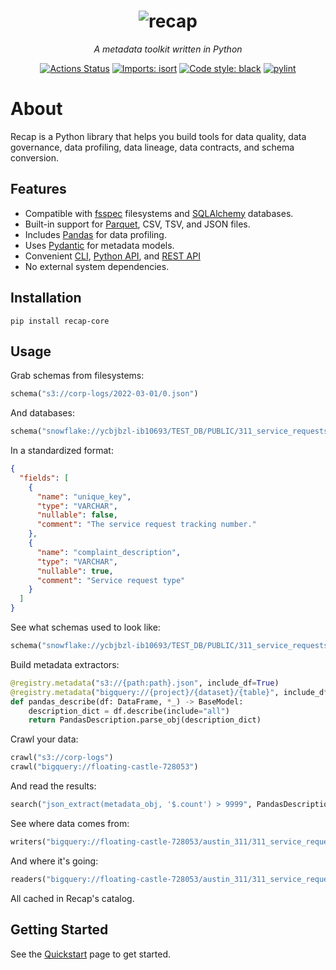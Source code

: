 <h1 align="center">
  <img src="https://github.com/recap-cloud/recap/blob/main/static/recap-logo.png?raw=true" alt="recap"></a>
  <br>
</h1>

<p align="center">
<i>A metadata toolkit written in Python</i>
</p>

<p align="center">
<a href="https://github.com/recap-cloud/recap/actions"><img alt="Actions Status" src="https://github.com/recap-cloud/recap/actions/workflows/ci.yaml/badge.svg"></a>
<a href="https://pycqa.github.io/isort/"><img alt="Imports: isort" src="https://img.shields.io/badge/%20imports-isort-%231674b1?style=flat&labelColor=ef8336"></a>
<a href="https://github.com/psf/black"><img alt="Code style: black" src="https://img.shields.io/badge/code%20style-black-000000.svg"></a>
<a href="https://github.com/PyCQA/pylint"><img alt="pylint" src="https://img.shields.io/badge/linting-pylint-yellowgreen"></a>
</p>

# About

Recap is a Python library that helps you build tools for data quality, data governance, data profiling, data lineage, data contracts, and schema conversion.

## Features

* Compatible with [fsspec](https://filesystem-spec.readthedocs.io/en/latest/) filesystems and [SQLAlchemy](https://www.sqlalchemy.org) databases.
* Built-in support for [Parquet](https://parquet.apache.org), CSV, TSV, and JSON files.
* Includes [Pandas](https://pandas.pydata.org) for data profiling.
* Uses [Pydantic](https://pydantic.dev) for metadata models.
* Convenient [CLI](cli.md), [Python API](api/recap.analyzers.md), and [REST API](rest.md)
* No external system dependencies.

## Installation

    pip install recap-core

## Usage

Grab schemas from filesystems:

```python
schema("s3://corp-logs/2022-03-01/0.json")
```

And databases:

```python
schema("snowflake://ycbjbzl-ib10693/TEST_DB/PUBLIC/311_service_requests")
```

In a standardized format:

```json
{
  "fields": [
    {
      "name": "unique_key",
      "type": "VARCHAR",
      "nullable": false,
      "comment": "The service request tracking number."
    },
    {
      "name": "complaint_description",
      "type": "VARCHAR",
      "nullable": true,
      "comment": "Service request type"
    }
  ]
}
```

See what schemas used to look like:

```python
schema("snowflake://ycbjbzl-ib10693/TEST_DB/PUBLIC/311_service_requests", datetime(2023, 1, 1))
```

Build metadata extractors:

```python
@registry.metadata("s3://{path:path}.json", include_df=True)
@registry.metadata("bigquery://{project}/{dataset}/{table}", include_df=True)
def pandas_describe(df: DataFrame, *_) -> BaseModel:
    description_dict = df.describe(include="all")
    return PandasDescription.parse_obj(description_dict)
```

Crawl your data:

```python
crawl("s3://corp-logs")
crawl("bigquery://floating-castle-728053")
```

And read the results:

```python
search("json_extract(metadata_obj, '$.count') > 9999", PandasDescription)
```

See where data comes from:

```python
writers("bigquery://floating-castle-728053/austin_311/311_service_requests")
```

And where it's going:

```python
readers("bigquery://floating-castle-728053/austin_311/311_service_requests")
```

All cached in Recap's catalog.

## Getting Started

See the [Quickstart](https://docs.recap.cloud/latest/quickstart) page to get started.

